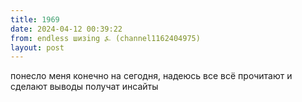 ```yaml
---
title: 1969
date: 2024-04-12 00:39:22
from: endless шизing ⍼ (channel1162404975)
layout: post
---
```


понесло меня конечно на сегодня, надеюсь все всё прочитают и сделают выводы получат инсайты
